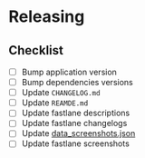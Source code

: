 # Releasing

## Checklist

- [ ] Bump application version
- [ ] Bump dependencies versions
- [ ] Update `CHANGELOG.md`
- [ ] Update `REAMDE.md`
- [ ] Update fastlane descriptions
- [ ] Update fastlane changelogs
- [ ] Update [data_screenshots.json](docs/data/data_screenshots.json)
- [ ] Update fastlane screenshots
